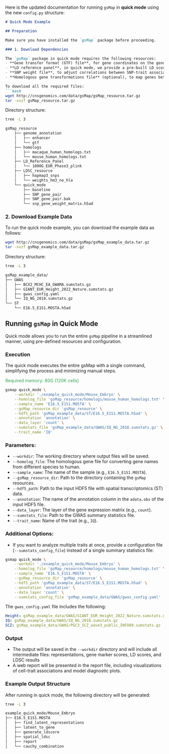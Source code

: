 Here is the updated documentation for running `gsMap` in **quick mode** using the new `config.py` structure:

```markdown
# Quick Mode Example

## Preparation

Make sure you have installed the `gsMap` package before proceeding.

### 1. Download Dependencies

The `gsMap` package in quick mode requires the following resources:
- **Gene transfer format (GTF) file**, for gene coordinates on the genome.
- **LD reference panel**, in quick mode, we provide a pre-built LD score snp-by-gene matrix based on 1000G_EUR_Phase3.
- **SNP weight file**, to adjust correlations between SNP-trait association statistics.
- **Homologous gene transformations file** (optional), to map genes between species.

To download all the required files:
```bash
wget http://cnsgenomics.com/data/gsMap/gsMap_resource.tar.gz
tar -xvzf gsMap_resource.tar.gz
```

Directory structure:
```bash
tree -L 3

gsMap_resource
    ├── genome_annotation
    │   ├── enhancer
    │   └── gtf
    ├── homologs
    │   ├── macaque_human_homologs.txt
    │   └── mouse_human_homologs.txt
    ├── LD_Reference_Panel
    │   └── 1000G_EUR_Phase3_plink
    ├── LDSC_resource
    │   ├── hapmap3_snps
    │   └── weights_hm3_no_hla
    └── quick_mode
        ├── baseline
        ├── SNP_gene_pair
        ├── SNP_gene_pair.bak
        └── snp_gene_weight_matrix.h5ad
```

### 2. Download Example Data

To run the quick mode example, you can download the example data as follows:

```bash
wget http://cnsgenomics.com/data/gsMap/gsMap_example_data.tar.gz
tar -xvzf gsMap_example_data.tar.gz
```

Directory structure:
```bash
tree -L 3

gsMap_example_data/
├── GWAS
│   ├── BCX2_MCHC_EA_GWAMA.sumstats.gz
│   ├── GIANT_EUR_Height_2022_Nature.sumstats.gz
│   ├── gwas_config.yaml
│   └── IQ_NG_2018.sumstats.gz
└── ST
    └── E16.5_E1S1.MOSTA.h5ad
```

## Running `gsMap` in Quick Mode

Quick mode allows you to run the entire `gsMap` pipeline in a streamlined manner, using pre-defined resources and configuration.

### Execution

The quick mode executes the entire gsMap with a single command, simplifying the process and minimizing manual steps.

<span style="color:#31a354"> Required memory: 80G (120K cells) </span>

```bash
gsmap quick_mode \
    --workdir './example_quick_mode/Mouse_Embryo' \
    --homolog_file 'gsMap_resource/homologs/mouse_human_homologs.txt' \
    --sample_name 'E16.5_E1S1.MOSTA' \
    --gsMap_resource_dir 'gsMap_resource' \
    --hdf5_path 'gsMap_example_data/ST/E16.5_E1S1.MOSTA.h5ad' \
    --annotation 'annotation' \
    --data_layer 'count' \
    --sumstats_file 'gsMap_example_data/GWAS/IQ_NG_2018.sumstats.gz' \
    --trait_name 'IQ'
```

### Parameters:

- `--workdir`: The working directory where output files will be saved.
- `--homolog_file`: The homologous gene file for converting gene names from different species to human.
- `--sample_name`: The name of the sample (e.g., `E16.5_E1S1.MOSTA`).
- `--gsMap_resource_dir`: Path to the directory containing the `gsMap` resources.
- `--hdf5_path`: Path to the input HDF5 file with spatial transcriptomics (ST) data.
- `--annotation`: The name of the annotation column in the `adata.obs` of the input HDF5 file.
- `--data_layer`: The layer of the gene expression matrix (e.g., `count`).
- `--sumstats_file`: Path to the GWAS summary statistics file.
- `--trait_name`: Name of the trait (e.g., `IQ`).

### Additional Options:

- If you want to analyze multiple traits at once, provide a configuration file (`--sumstats_config_file`) instead of a single summary statistics file:

```bash
gsmap quick_mode \
    --workdir './example_quick_mode/Mouse_Embryo' \
    --homolog_file 'gsMap_resource/homologs/mouse_human_homologs.txt' \
    --sample_name 'E16.5_E1S1.MOSTA' \
    --gsMap_resource_dir 'gsMap_resource' \
    --hdf5_path 'gsMap_example_data/ST/E16.5_E1S1.MOSTA.h5ad' \
    --annotation 'annotation' \
    --data_layer 'count' \
    --sumstats_config_file 'gsMap_example_data/GWAS/gwas_config.yaml'
```

The `gwas_config.yaml` file includes the following:

```yaml
Height: gsMap_example_data/GWAS/GIANT_EUR_Height_2022_Nature.sumstats.gz
IQ: gsMap_example_data/GWAS/IQ_NG_2018.sumstats.gz
SCZ: gsMap_example_data/GWAS/PGC3_SCZ_wave3_public_INFO80.sumstats.gz
```

### Output

- The output will be saved in the `--workdir` directory and will include all intermediate files: representations, gene marker scores, LD scores, and LDSC results
- A web report will be presented in the report file, including visualizations of cell-trait associations and model diagnostic plots.

### Example Output Structure

After running in quick mode, the following directory will be generated:

```bash
tree -L 3

example_quick_mode/Mouse_Embryo
├── E16.5_E1S1.MOSTA
│   ├── find_latent_representations
│   ├── latent_to_gene
│   ├── generate_ldscore
│   ├── spatial_ldsc
│   ├── report
│   └── cauchy_combination
```